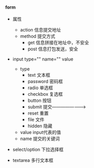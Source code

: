 ####              form

+ 属性
  - action   信息提交地址
  - method   提交方式
    * get    信息拼接在地址中，不安全
    * post   信息打包发送，安全



 
+ input type="" name="" value

    * type
        - text 文本框
        - password 密码框
        - radio 单选框
        - checkbox 复选框
        - button 按钮
        - submit 提交————————>
        - reset 重置
        - file 文件
        - hidden 隐藏
    * value input代表的值
    * name 提交的关键词   

+ select/option 下拉选择框
+ textarea 多行文本框